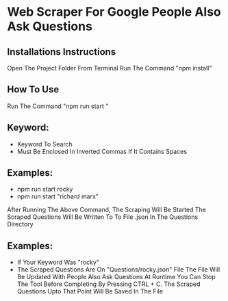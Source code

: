 # Web Scraper For Google People Also Ask Questions

## Installations Instructions

Open The Project Folder From Terminal
Run The Command "npm install"

## How To Use 

Run The Command "npm run start <keyword>"
## Keyword: 
  * Keyword To Search
  * Must Be Enclosed In Inverted Commas If It Contains Spaces
## Examples: 
  * npm run start rocky
  * npm run start "richard marx"
  
 After Running The Above Command, The Scraping Will Be Started
 The Scraped Questions Will Be Written To To File <keyword>.json In The Questions Directory
## Examples:
  * If Your Keyword Was "rocky"
  * The Scraped Questions Are On "Questions/rocky.json" File
 The File Will Be Updated With People Also Ask Questions At Runtime
 You Can Stop The Tool Before Completing By Pressing CTRL + C. The Scraped Questions Upto That Point Will Be Saved In The File

